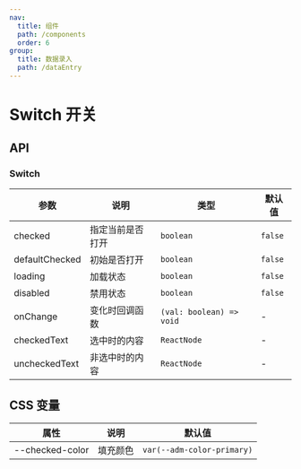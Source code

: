 ```yaml
---
nav:
  title: 组件
  path: /components
  order: 6
group:
  title: 数据录入
  path: /dataEntry
---
```


# Switch 开关

<code src="./demos/index.tsx"></code>

## API

### Switch

| 参数           | 说明             | 类型                     | 默认值  |
| -------------- | ---------------- | ------------------------ | ------- |
| checked        | 指定当前是否打开 | `boolean`                | `false` |
| defaultChecked | 初始是否打开     | `boolean`                | `false` |
| loading        | 加载状态         | `boolean`                | `false` |
| disabled       | 禁用状态         | `boolean`                | `false` |
| onChange       | 变化时回调函数   | `(val: boolean) => void` | -       |
| checkedText    | 选中时的内容     | `ReactNode`              | -       |
| uncheckedText  | 非选中时的内容   | `ReactNode`              | -       |

## CSS 变量

| 属性            | 说明     | 默认值                     |
| --------------- | -------- | -------------------------- |
| --checked-color | 填充颜色 | `var(--adm-color-primary)` |
